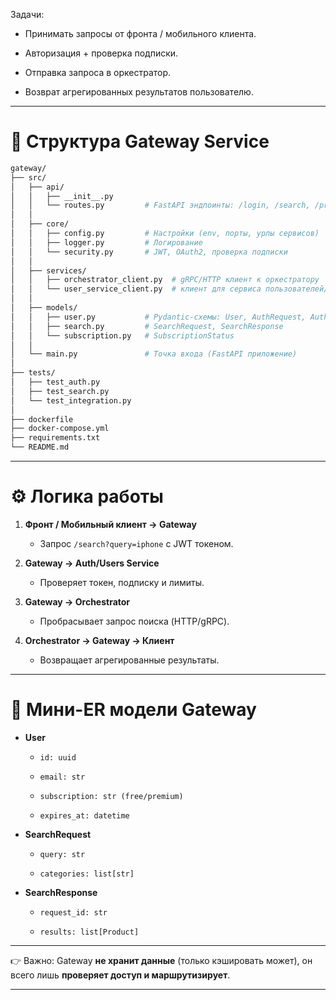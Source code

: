 Задачи:

- Принимать запросы от фронта / мобильного клиента.
    
- Авторизация + проверка подписки.
    
- Отправка запроса в оркестратор.
    
- Возврат агрегированных результатов пользователю.
    

---

# 📂 Структура Gateway Service

```bash
gateway/
├── src/
│   ├── api/
│   │   ├── __init__.py
│   │   └── routes.py         # FastAPI эндпоинты: /login, /search, /profile
│   │
│   ├── core/
│   │   ├── config.py         # Настройки (env, порты, урлы сервисов)
│   │   ├── logger.py         # Логирование
│   │   └── security.py       # JWT, OAuth2, проверка подписки
│   │
│   ├── services/
│   │   ├── orchestrator_client.py  # gRPC/HTTP клиент к оркестратору
│   │   └── user_service_client.py  # клиент для сервиса пользователей/биллинга
│   │
│   ├── models/
│   │   ├── user.py           # Pydantic-схемы: User, AuthRequest, AuthResponse
│   │   ├── search.py         # SearchRequest, SearchResponse
│   │   └── subscription.py   # SubscriptionStatus
│   │
│   └── main.py               # Точка входа (FastAPI приложение)
│
├── tests/
│   ├── test_auth.py
│   ├── test_search.py
│   └── test_integration.py
│
├── dockerfile
├── docker-compose.yml
├── requirements.txt
└── README.md
```

---

# ⚙️ Логика работы

1. **Фронт / Мобильный клиент → Gateway**
    
    - Запрос `/search?query=iphone` с JWT токеном.
        
2. **Gateway → Auth/Users Service**
    
    - Проверяет токен, подписку и лимиты.
        
3. **Gateway → Orchestrator**
    
    - Пробрасывает запрос поиска (HTTP/gRPC).
        
4. **Orchestrator → Gateway → Клиент**
    
    - Возвращает агрегированные результаты.
        

---

# 📌 Мини-ER модели Gateway

- **User**
    
    - `id: uuid`
        
    - `email: str`
        
    - `subscription: str (free/premium)`
        
    - `expires_at: datetime`
        
- **SearchRequest**
    
    - `query: str`
        
    - `categories: list[str]`
        
- **SearchResponse**
    
    - `request_id: str`
        
    - `results: list[Product]`
        

---

👉 Важно: Gateway **не хранит данные** (только кэшировать может), он всего лишь **проверяет доступ и маршрутизирует**.

---
